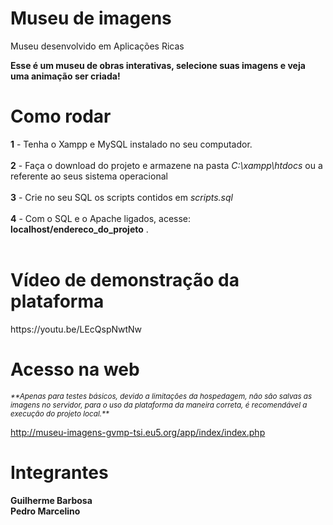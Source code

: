 # Museu de imagens

Museu desenvolvido em Aplicações Ricas

<b>Esse é um museu de obras interativas, selecione suas imagens e veja uma animação ser criada!</b>

<h1>Como rodar</h1>

<b>1</b> - Tenha o Xampp e MySQL instalado no seu computador.<br><br>
<b>2</b> - Faça o download do projeto e armazene na pasta <i>C:\xampp\htdocs</i> ou a referente ao seus sistema operacional<br><br>
<b>3</b> - Crie no seu SQL os scripts contidos em <i>scripts.sql</i><br><br>
<b>4</b> - Com o SQL e o Apache ligados, acesse: <b>localhost/endereco_do_projeto</b> .<br><br>

<h1>Vídeo de demonstração da plataforma</h1>
https://youtu.be/LEcQspNwtNw

<h1>Acesso na web</h1>
<i><small>**Apenas para testes básicos, devido a limitações da hospedagem, não são salvas as imagens no servidor, para o uso da plataforma da maneira correta, é recomendável a execução do projeto local.**</small></i> <br>

http://museu-imagens-gvmp-tsi.eu5.org/app/index/index.php

<h1>Integrantes</h1>

<b>Guilherme Barbosa</b> <br>
<b>Pedro Marcelino</b>
